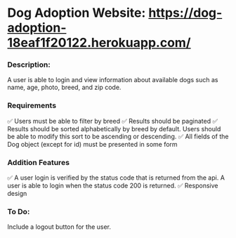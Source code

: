 # Dog Adoption Website: https://dog-adoption-18eaf1f20122.herokuapp.com/

### Description: 
A user is able to login and view information about available dogs such as name, age, photo, breed, and zip code. 

### Requirements
✅ Users must be able to filter by breed
✅ Results should be paginated
✅ Results should be sorted alphabetically by breed by default. Users should be able to modify this sort to be ascending or descending.
✅ All fields of the Dog object (except for id) must be presented in some form

### Addition Features 
✅ A user login is verified by the status code that is returned from the api. A user is able to login when the status code 200 is returned. 
✅ Responsive design 

### To Do:

Include a logout button for the user. 


